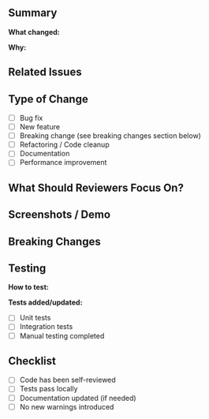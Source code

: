 ## Summary

<!-- Provide a clear, concise summary of what this PR does and why it's needed -->

**What changed:**

**Why:**

## Related Issues

<!-- Link related issues: Closes #123, Fixes #456, Related to #789 -->
<!-- Delete this section if not applicable -->

## Type of Change

- [ ] Bug fix
- [ ] New feature
- [ ] Breaking change (see breaking changes section below)
- [ ] Refactoring / Code cleanup
- [ ] Documentation
- [ ] Performance improvement

## What Should Reviewers Focus On?

<!-- Guide reviewers: What areas need the most attention? Any specific concerns? -->

## Screenshots / Demo

<!-- For UI changes: Add before/after screenshots or screen recordings -->
<!-- Delete this section if not applicable -->

## Breaking Changes

<!-- If this is a breaking change, describe:
- What breaks
- Migration path for users
- Why this change is necessary
-->
<!-- Delete this section if not applicable -->

## Testing

**How to test:**
<!-- Provide clear steps for reviewers to test your changes -->

**Tests added/updated:**
- [ ] Unit tests
- [ ] Integration tests
- [ ] Manual testing completed

## Checklist

- [ ] Code has been self-reviewed
- [ ] Tests pass locally
- [ ] Documentation updated (if needed)
- [ ] No new warnings introduced
